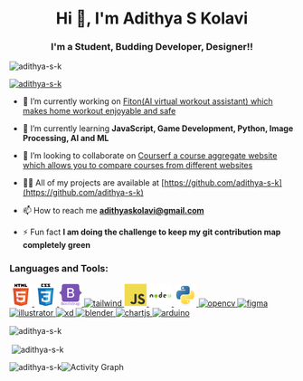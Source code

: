 <h1 align="center">Hi 👋, I'm Adithya S Kolavi</h1>
<h3 align="center">I'm a Student, Budding Developer, Designer!!</h3>

<p align="left"> <img src="https://komarev.com/ghpvc/?username=adithya-s-k&label=Profile%20views&color=0e75b6&style=flat" alt="adithya-s-k" /> </p>

<p align="left"> <a href="https://github.com/ryo-ma/github-profile-trophy"><img src="https://github-profile-trophy.vercel.app/?username=adithya-s-k&theme=onedark" alt="adithya-s-k" /></a> </p>


- 🔭 I’m currently working on [Fiton(AI virtual workout assistant) which makes home workout enjoyable and safe](https://github.com/adithya-s-k/Aiwa)

- 🌱 I’m currently learning **JavaScript, Game Development, Python, Image Processing, AI and ML**

- 👯 I’m looking to collaborate on [Courserf a course aggregate website which allows you to compare courses from different websites](https://github.com/adithya-s-k/Courserf)

- 👨‍💻 All of my projects are available at [https://github.com/adithya-s-k](https://github.com/adithya-s-k)

- 📫 How to reach me **adithyaskolavi@gmail.com**

- ⚡ Fun fact **I am doing the challenge to keep my git contribution map completely green**

<h3 align="left">Languages and Tools:</h3>
<p align="left">
<a href="https://www.w3.org/html/" target="_blank" rel="noreferrer"> <img src="https://raw.githubusercontent.com/devicons/devicon/master/icons/html5/html5-original-wordmark.svg" alt="html5" width="40" height="40"/> </a> 
<a href="https://www.w3schools.com/css/" target="_blank" rel="noreferrer"> <img src="https://raw.githubusercontent.com/devicons/devicon/master/icons/css3/css3-original-wordmark.svg" alt="css3" width="40" height="40"/> </a>
<a href="https://getbootstrap.com" target="_blank" rel="noreferrer"> <img src="https://raw.githubusercontent.com/devicons/devicon/master/icons/bootstrap/bootstrap-plain-wordmark.svg" alt="bootstrap" width="40" height="40"/> </a>
<a href="https://tailwindcss.com/" target="_blank" rel="noreferrer"> <img src="https://www.vectorlogo.zone/logos/tailwindcss/tailwindcss-icon.svg" alt="tailwind" width="40" height="40"/> </a>
<a href="https://developer.mozilla.org/en-US/docs/Web/JavaScript" target="_blank" rel="noreferrer"> <img src="https://raw.githubusercontent.com/devicons/devicon/master/icons/javascript/javascript-original.svg" alt="javascript" width="40" height="40"/> </a> 
<a href="https://nodejs.org" target="_blank" rel="noreferrer"> <img src="https://raw.githubusercontent.com/devicons/devicon/master/icons/nodejs/nodejs-original-wordmark.svg" alt="nodejs" width="40" height="40"/> </a> 
<a href="https://www.python.org" target="_blank" rel="noreferrer"> <img src="https://raw.githubusercontent.com/devicons/devicon/master/icons/python/python-original.svg" alt="python" width="40" height="40"/> </a> 
<a href="https://opencv.org/" target="_blank" rel="noreferrer"> <img src="https://www.vectorlogo.zone/logos/opencv/opencv-icon.svg" alt="opencv" width="40" height="40"/> </a> 
<a href="https://www.figma.com/" target="_blank" rel="noreferrer"> <img src="https://www.vectorlogo.zone/logos/figma/figma-icon.svg" alt="figma" width="40" height="40"/> </a>
<a href="https://www.adobe.com/in/products/illustrator.html" target="_blank" rel="noreferrer"> <img src="https://www.vectorlogo.zone/logos/adobe_illustrator/adobe_illustrator-icon.svg" alt="illustrator" width="40" height="40"/> </a> 
<a href="https://www.adobe.com/products/xd.html" target="_blank" rel="noreferrer"> <img src="https://cdn.worldvectorlogo.com/logos/adobe-xd.svg" alt="xd" width="40" height="40"/> </a> 
<a href="https://www.blender.org/" target="_blank" rel="noreferrer"> <img src="https://download.blender.org/branding/community/blender_community_badge_white.svg" alt="blender" width="40" height="40"/> </a> 
<a href="https://www.chartjs.org" target="_blank" rel="noreferrer"> <img src="https://www.chartjs.org/media/logo-title.svg" alt="chartjs" width="40" height="40"/> </a>
 <a href="https://www.arduino.cc/" target="_blank" rel="noreferrer"> <img src="https://cdn.worldvectorlogo.com/logos/arduino-1.svg" alt="arduino" width="40" height="40"/> </a>
</p>

<p><img align="center" src="https://github-readme-streak-stats.herokuapp.com/?user=adithya-s-k&theme=onedark" alt="adithya-s-k" /></p>
<p>&nbsp;<img align="center" src="https://github-readme-stats.vercel.app/api?username=adithya-s-k&show_icons=true&locale=en&theme=onedark" alt="adithya-s-k" /></p>
<p><img align="left" src="https://github-readme-stats.vercel.app/api/top-langs?username=adithya-s-k&show_icons=true&locale=en&layout=compact&theme=onedark" alt="adithya-s-k" /></p>

<img alt="Activity Graph" src="https://activity-graph.herokuapp.com/graph?username=adithya-s-k&theme=github"/>
